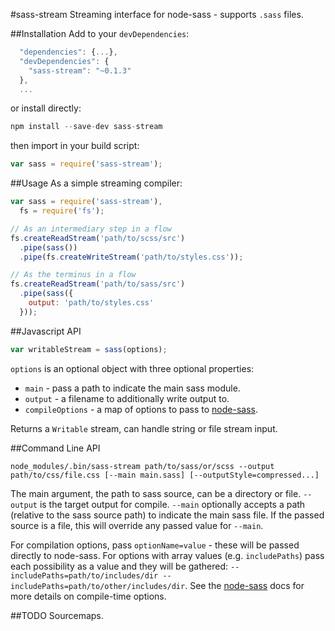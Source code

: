 #sass-stream
Streaming interface for node-sass - supports `.sass` files.

##Installation
Add to your `devDependencies`:
```javascript
  "dependencies": {...},
  "devDependencies": {
    "sass-stream": "~0.1.3"
  },
  ...
```
or install directly:
```javascript
npm install --save-dev sass-stream
```

then import in your build script:
```javascript
var sass = require('sass-stream');
```

##Usage
As a simple streaming compiler:
```javascript
var sass = require('sass-stream'),
  fs = require('fs');

// As an intermediary step in a flow
fs.createReadStream('path/to/scss/src')
  .pipe(sass())
  .pipe(fs.createWriteStream('path/to/styles.css'));

// As the terminus in a flow
fs.createReadStream('path/to/sass/src')
  .pipe(sass({
    output: 'path/to/styles.css'
  }));
```

##Javascript API

```javascript
var writableStream = sass(options);
```
`options` is an optional object with three optional properties:
- `main` - pass a path to indicate the main sass module.
- `output` - a filename to additionally write output to.
- `compileOptions` - a map of options to pass to [node-sass](https://www.npmjs.org/package/node-sass).

Returns a `Writable` stream, can handle string or file stream input.

##Command Line API

```
node_modules/.bin/sass-stream path/to/sass/or/scss --output path/to/css/file.css [--main main.sass] [--outputStyle=compressed...]
```
The main argument, the path to sass source, can be a directory or file. `--output` is the target output for compile. `--main` optionally accepts a path (relative to the sass source path) to indicate the main sass file. If the passed source is a file, this will override any passed value for `--main`.

For compilation options, pass `optionName=value` - these will be passed directly to node-sass. For options with array values (e.g. `includePaths`) pass each possibility as a value and they will be gathered: `--includePaths=path/to/includes/dir --includePaths=path/to/other/includes/dir`.  See the [node-sass](https://www.npmjs.org/package/node-sass) docs for more details on compile-time options.

##TODO
Sourcemaps.